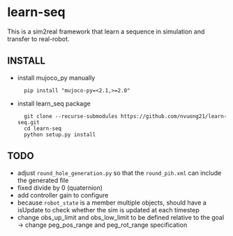 # learn-seq
This is a sim2real framework that learn a sequence in simulation and transfer to
real-robot.

## INSTALL
- install mujoco_py manually

        pip install "mujoco-py=<2.1,>=2.0"

- install learn_seq package

        git clone --recurse-submodules https://github.com/nvuong21/learn-seq.git
        cd learn-seq
        python setup.py install

## TODO
- adjust `round_hole_generation.py` so that the `round_pih.xml` can include the generated file
- fixed divide by 0 (quaternion)
- add controller gain to configure
- because `robot_state` is a member multiple objects, should have a isUpdate to check whether the sim is updated at each timestep
- change obs_up_limit and obs_low_limit to be defined relative to the goal -> change peg_pos_range and peg_rot_range specification
